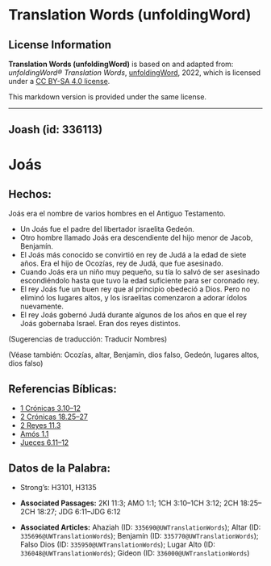 # Translation Words (unfoldingWord)

## License Information

**Translation Words (unfoldingWord)** is based on and adapted from: _unfoldingWord® Translation Words_, [unfoldingWord](https://unfoldingword.org/utw), 2022, which is licensed under a [CC BY-SA 4.0 license](https://creativecommons.org/licenses/by-sa/4.0/legalcode.en).

This markdown version is provided under the same license.



--------------------------------

## Joash (id: 336113)

Joás
====

Hechos:
-------

Joás era el nombre de varios hombres en el Antiguo Testamento.

* Un Joás fue el padre del libertador israelita Gedeón.
* Otro hombre llamado Joás era descendiente del hijo menor de Jacob, Benjamín.
* El Joás más conocido se convirtió en rey de Judá a la edad de siete años. Era el hijo de Ocozías, rey de Judá, que fue asesinado.
* Cuando Joás era un niño muy pequeño, su tía lo salvó de ser asesinado escondiéndolo hasta que tuvo la edad suficiente para ser coronado rey.
* El rey Joás fue un buen rey que al principio obedeció a Dios. Pero no eliminó los lugares altos, y los israelitas comenzaron a adorar ídolos nuevamente.
* El rey Joás gobernó Judá durante algunos de los años en que el rey Joás gobernaba Israel. Eran dos reyes distintos.

(Sugerencias de traducción: Traducir Nombres)

(Véase también: Ocozías, altar, Benjamín, dios falso, Gedeón, lugares altos,  dios falso)

Referencias Bíblicas:
---------------------

* [1 Crónicas 3\.10–12](https://ref.ly/1Chr3:10-1Chr3:12)
* [2 Crónicas 18\.25–27](https://ref.ly/2Chr18:25-2Chr18:27)
* [2 Reyes 11\.3](https://ref.ly/2Kgs11:3)
* [Amós 1\.1](https://ref.ly/Amos1:1)
* [Jueces 6\.11–12](https://ref.ly/Judg6:11-Judg6:12)

Datos de la Palabra:
--------------------

* Strong’s: H3101, H3135

* **Associated Passages:** 2KI 11:3; AMO 1:1; 1CH 3:10–1CH 3:12; 2CH 18:25–2CH 18:27; JDG 6:11–JDG 6:12
* **Associated Articles:** Ahaziah (ID: `335690@UWTranslationWords`); Altar (ID: `335696@UWTranslationWords`); Benjamín (ID: `335770@UWTranslationWords`); Falso Dios (ID: `335950@UWTranslationWords`); Lugar Alto (ID: `336048@UWTranslationWords`); Gideon (ID: `336000@UWTranslationWords`)


